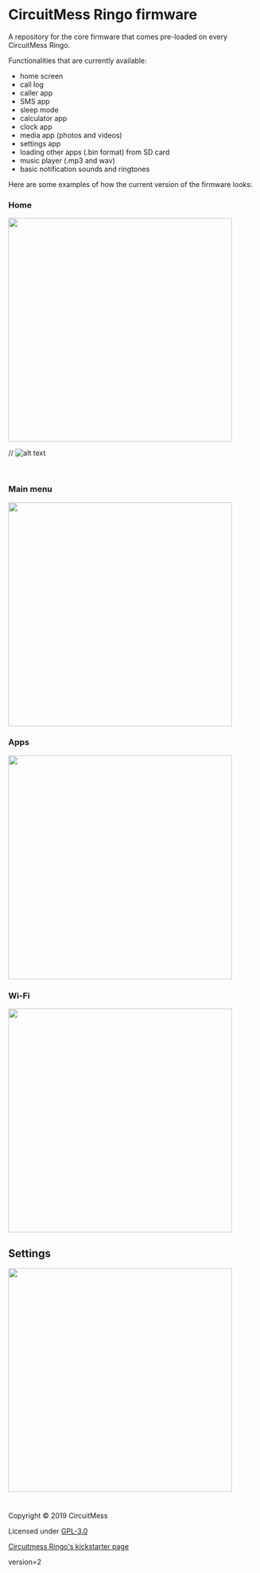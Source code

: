 

# CircuitMess Ringo firmware 

A repository for the core firmware that comes pre-loaded on every CircuitMess Ringo.

Functionalities that are currently available:
- home screen
- call log
- caller app
- SMS app
- sleep mode
- calculator app
- clock app
- media app (photos and videos)
- settings app
- loading other apps (.bin format) from SD card
- music player (.mp3 and wav)
- basic notification sounds and ringtones

Here are some examples of how the current version of the firmware looks:

 ### **Home**
<img src="https://www.circuitmess.com/wp-content/uploads/screenshot_46.png" width="450"/>

<br/>

// ![alt text](https://www.circuitmess.com/wp-content/uploads/screenshot_46.png)

<br/>

 ### **Main menu**

<img src="https://www.circuitmess.com/wp-content/uploads/screenshot_39.png" width="450"/>

<br/>

### **Apps**

<img src="https://www.circuitmess.com/wp-content/uploads/screenshot_30.png" width="450"/>

### **Wi-Fi**

<img src="https://www.circuitmess.com/wp-content/uploads/screenshot_44.png" width="450"/>

## **Settings**

<img src="https://www.circuitmess.com/wp-content/uploads/screenshot_45.png" width="450"/>

#

Copyright © 2019 CircuitMess

Licensed under [GPL-3.0](https://www.gnu.org/licenses/gpl-3.0.html)

[Circuitmess Ringo's kickstarter page](https://www.kickstarter.com/projects/albertgajsak/makerphone-an-educational-diy-mobile-phone/updates)


version=2
